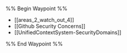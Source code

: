 %% Begin Waypoint %%
- [[areas_2_watch_out_4]]
- [[Github Security Concerns]]
- [[UnifiedContextSystem-SecurityDomains]]

%% End Waypoint %%

